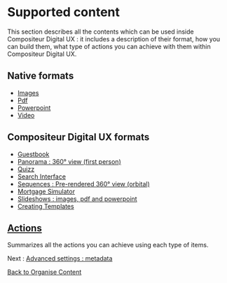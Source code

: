 # Supported content

This section describes all the contents which can be used inside Compositeur Digital UX : it includes a description of their format, how you can build them, what type of actions you can achieve with them within Compositeur Digital UX.

## Native formats
* [Images](images.md)
* [Pdf](pdf.md)
* [Powerpoint](powerpoint.md)
* [Video](video.md)

## Compositeur Digital UX formats
* [Guestbook](guestbook.md)
* [Panorama : 360° view (first person)](panorama.md)
* [Quizz](quiz.md)
* [Search Interface](search.md)
* [Sequences : Pre-rendered 360° view (orbital)](sequences.md)
* [Mortgage Simulator](simulator.md)
* [Slideshows : images, pdf and powerpoint](slideshows.md)
* [Creating Templates](templates.md)

## [Actions](actions.md)

Summarizes all the actions you can achieve using each type of items.

Next : [Advanced settings : metadata](../advanced_setting.md)

[Back to Organise Content](../index.md)
